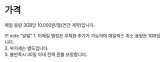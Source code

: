 # 가격

메일 용량 3GB당 10,000원/월(연간 계약)입니다.

!!! note "알림"
    1. 이메일 별칭은 무제한 추가가 가능하며 메일박스 최소 용량은 1GB입니다.   
    2. 부가세는 별도입니다.   
    3. 불만족시 30일 이내 전액 환불 보장합니다.   
